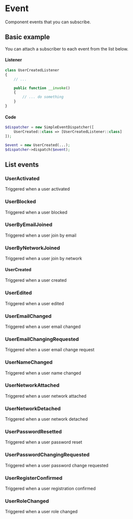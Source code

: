 # Event

Component events that you can subscribe.

## Basic example
You can attach a subscriber to each event from the list below.

#### Listener
```php
class UserCreatedListener
{
    // ...

    public function __invoke()
    {
        // ... do something
    }
}
```
#### Code
```php
$dispatcher = new SimpleEventDispatcher([
    UserCreated::class => [UserCreatedListener::class]
]);

$event = new UserCreated(...);
$dispatcher->dispatch($event);
```

## List events

### UserActivated
Triggered when a user activated

### UserBlocked
Triggered when a user blocked

### UserByEmailJoined
Triggered when a user join by email

### UserByNetworkJoined
Triggered when a user join by network

#### UserCreated
Triggered when a user created

### UserEdited
Triggered when a user edited

### UserEmailChanged
Triggered when a user email changed

### UserEmailChangingRequested
Triggered when a user email change request

### UserNameChanged
Triggered when a user name changed

### UserNetworkAttached
Triggered when a user network attached

### UserNetworkDetached
Triggered when a user network detached

### UserPasswordResetted
Triggered when a user password reset

### UserPasswordChangingRequested
Triggered when a user password change requested

### UserRegisterConfirmed
Triggered when a user registration confirmed

### UserRoleChanged
Triggered when a user role changed